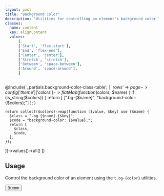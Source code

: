 ```yaml
---
layout: post
title: "Background Color"
description: "Utilities for controlling an element's background color."
classes:
  name: content
  key: alignContent
  values: 
      [
      ['Start', 'flex-start'],
      ['End', 'flex-end'],
      ['Center', 'center'],
      ['Stretch', 'stretch'],
      ['Between', 'space-between'],
      ['Around', 'space-around'],
      ]
---
```


@include('_partials.background-color-class-table', [
  'rows' => $page->config['theme']['colors']->flatMap(function ($colors, $name) {
    if (is_string($colors)) {
      return [
        [".bg-{$name}", "background-color: {$colors};"]
      ];
    }

    return collect($colors)->map(function ($value, $key) use ($name) {
      $class = ".bg-{$name}-{$key}";
      $code = "background-color: {$value};";
      return [
        $class,
        $code,
      ];
    });
  })->values()->all()
])

## Usage

Control the background color of an element using the <code class="language-plaintext"><span class="rnt-object">t</span>.bg-{color}</code> utilities.


<button type="button" class="bg-blue-500 text-white font-semibold px-4 py-2 rounded">
  Button
</button>



